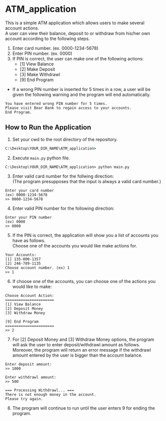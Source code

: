 # ATM_application
This is a simple ATM application which allows users to make several account actions.  
A user can view their balance, deposit to or withdraw from his/her own account according to the following steps.

1) Enter card number. (ex. 0000-1234-5678)
2) Enter PIN number. (ex. 0000)
3) If PIN is correct, the user can make one of the following actions:
    - [1] View Balance
    - [2] Make Deposit
    - [3] Make Withdrawl
    - [9] End Program

- If a wrong PIN number is inserted for 5 times in a row, a user will be given the following warning and the program will end automatically.  
```
You have entered wrong PIN number for 5 times.
Please visit Bear Bank to regain access to your accounts.
End Program.
```

## How to Run the Application
1. Set your cwd to the root directory of the repository.

```cmd
C:\Desktop\YOUR_DIR_NAME\ATM_application>
```

2. Execute ```main.py``` python file.

```
C:\Desktop\YOUR_DIR_NAME\ATM_application> python main.py
```

3. Enter valid card number for the follwing direction:  
(The program presupposes that the input is always a valid card number.)

```
Enter your card number
(ex) 0000-1234-5678
>> 0000-1234-5678
```

4. Enter valid PIN number for the following direction:

```
Enter your PIN number
(ex) 0000
>> 0000
```

5. If the PIN is correct, the application will show you a list of accounts you have as follows.  
Choose one of the accounts you would like make actions for.

```
Your Accounts:
[1] 135-000-1357
[2] 246-789-1135
Choose account number. (ex) 1
>> 1
```

6. If choose one of the accounts, you can choose one of the actions you would like to make:

```
Choose Account Action:
======================
[1] View Balance
[2] Deposit Money
[3] Withdraw Money

[9] End Program
======================
>> 2
```

7. For [2] Deposit Money and [3] Withdraw Money options, the program will ask the user to enter deposit/withdrawl amount as follows.  
Moreover, the program will return an error message if the withdrawl amount entered by the user is bigger than the account balance.

```
Enter deposit amount:
>> 1000
```
```
Enter withdrawl amount:
>> 500
```
```
=== Processing Withdrawl... ===
There is not enough money in the account.
Please try again.
```

8. The program will continue to run until the user enters 9 for ending the program.

